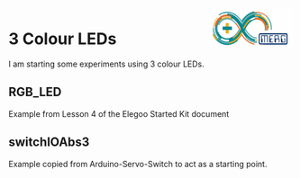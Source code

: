  <img align="right" src="arduino_merg_logo.png"  width="150" height="75">

# 3 Colour LEDs

I am starting some experiments using 3 colour LEDs.

## RGB_LED

Example from Lesson 4 of the Elegoo Started Kit document

## switchIOAbs3

Example copied from Arduino-Servo-Switch to act as a starting point.
